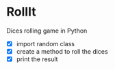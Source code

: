 # RollIt
Dices rolling game in Python
- [x] import random class
- [x] create a method to roll the dices
- [x] print the result

